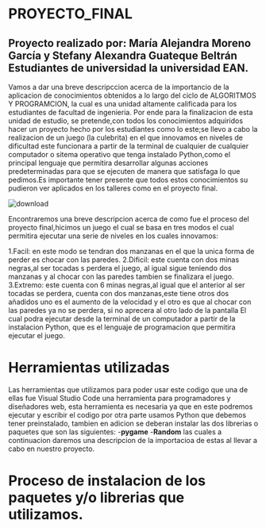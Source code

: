 # PROYECTO_FINAL

## Proyecto realizado por: María Alejandra Moreno García y Stefany Alexandra Guateque Beltrán Estudiantes de universidad la universidad EAN.

Vamos a dar una breve descripccion acerca de la importancio de la aplicacion de conocimientos obtenidos a lo largo del ciclo de ALGORITMOS Y PROGRAMCION, la cual es una unidad altamente calificada para los estudiantes de facultad de ingenieria.
Por ende para la finalizacion de esta unidad de estudio, se pretende,con todos los conocimientos adquiridos hacer un proyecto hecho por los estudiantes como lo este;se llevo a cabo la realizacion de un juego (la culebrita) en el que innovamos en niveles de dificultad este  funcionara a partir de la terminal de cualquier de cualquier computador o sitema operativo que tenga instalado Python,como el principal lenguaje que permitira desarrollar algunas acciones predeterminadas para que se ejecuten de manera que satisfaga lo que pedimos.Es importante tener presente que todos estos conocimientos su pudieron ver aplicados en los talleres como en el proyecto final.

![download](https://user-images.githubusercontent.com/109982460/191057358-d66a088a-19fe-478c-b35d-fdd26e4cbb68.png)

Encontraremos una breve descripcion acerca de como fue el proceso del proyecto final,hicimos un juego el cual se basa en tres modos el cual permitira ejecutar una serie de niveles en los cuales innovamos:

1.Facil: en este modo se tendran dos manzanas en el que la unica forma de perder es chocar con las paredes.
2.Dificil: este cuenta con dos minas negras,al ser tocadas s perdera el juego, al igual sigue teniendo dos manzanas y al chocar con las paredes tambien se finalizara el juego.
3.Extremo: este cuenta con 6 minas negras,al igual que el anterior al ser tocadas se perdera, cuenta con dos manzanas,este tiene otros dos añadidos uno es el aumento de la velocidad y el otro es que al chocar con las paredes ya no se perdera, si no aprecera al otro lado de la pantalla 
El cual podra ejecutar desde la terminal de un computador a partir de  la instalacion Python, que es el lenguaje de programacion que permitira ejecutar el juego.

# Herramientas utilizadas 
Las herramientas que utilizamos para poder usar este codigo que una de ellas fue Visual Studio Code una herramienta para programadores y diseñadores web, esta herramienta es necesaria ya que en este podremos ejecutar y escribir el codigo por otra parte usamos Python que debemos tener preinstalado, tambien en adicion se deberan instalar las dos librerias o paquetes que son las siguientes:
-**pygame**
-**Random**
las cuales a continuacion daremos una descripcion de la importacioa de estas al llevar a cabo en nuestro proyecto.

# Proceso de instalacion de los paquetes y/o librerias que utilizamos.








